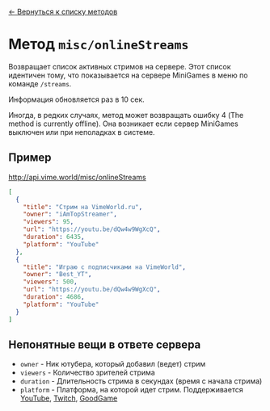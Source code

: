 [← Вернуться к списку методов](../README.md#Список-методов)

Метод `misc/onlineStreams`
==========================
Возвращает список активных стримов на сервере. Этот список идентичен тому, что показывается на сервере MiniGames в меню по команде `/streams`.

Информация обновляется раз в 10 сек.

Иногда, в редких случаях, метод может возвращать ошибку 4 (The method is currently offline). Она возникает если сервер MiniGames выключен или при неполадках в системе.

## Пример
http://api.vime.world/misc/onlineStreams
```json
[
  {
    "title": "Стрим на VimeWorld.ru",
    "owner": "iAmTopStreamer",
    "viewers": 95,
    "url": "https://youtu.be/dQw4w9WgXcQ",
    "duration": 6435,
    "platform": "YouTube"
  },
  {
    "title": "Играю с подписчиками на VimeWorld",
    "owner": "Best_YT",
    "viewers": 500,
    "url": "https://youtu.be/dQw4w9WgXcQ",
    "duration": 4686,
    "platform": "YouTube"
  }
]
```

## Непонятные вещи в ответе сервера
* `owner` - Ник ютубера, который добавил (ведет) стрим
* `viewers` - Количество зрителей стрима
* `duration` - Длительность стрима в секундах (время с начала стрима)
* `platform` - Платформа, на которой идет стрим. Поддерживается [YouTube](https://youtube.com), [Twitch](https://twitch.tv), [GoodGame](https://goodgame.ru)
